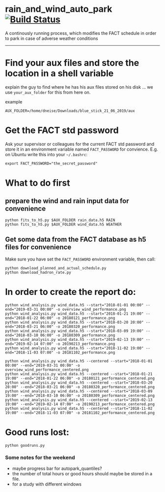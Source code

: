 # rain_and_wind_auto_park [![Build Status](https://travis-ci.org/fact-project/rain_and_wind_auto_park.svg?branch=master)](https://travis-ci.org/fact-project/rain_and_wind_auto_park)

A continously running process, which modifies the FACT schedule in order to park in case of adverse weather conditions

----

# Find your aux files and store the location in a shell variable
explain the guy to find where he has his aux files stored on his disk ... we use `your_aux_folder` for this from here on.

example

    AUX_FOLDER=/home/dneise/Downloads/blue_stick_21_06_2019/aux

# Get the FACT std password

Ask your supervisor or colleagues for the current FACT std password and store
it in an environment variable named `FACT_PASSWORD` for convience. E.g. on Ubuntu
write this into your `~/.bashrc`:

    export FACT_PASSWORD="the_secret_password"


# What to do first

## prepare the wind and rain input data for convenience

    python fits_to_h5.py $AUX_FOLDER rain_data.h5 RAIN
    python fits_to_h5.py $AUX_FOLDER wind_data.h5 WEATHER

## Get some data from the FACT database as h5 files for convenience

Make sure you have set the `FACT_PASSWORD` environment variable, then call:

    python download_planned_and_actual_schedule.py
    python download_hadron_rate.py

# In order to create the report do:

    python wind_analysis.py wind_data.h5 --start="2018-01-01 00:00" --end="2019-03-31 00:00" -o overview_wind_performance.png
    python wind_analysis.py wind_data.h5 --start="2018-01-21 19:00" --end="2018-01-22 06:00" -o 20180121_performance.png
    python wind_analysis.py wind_data.h5 --start="2018-03-20 20:00" --end="2018-03-21 06:00" -o 20180320_performance.png
    python wind_analysis.py wind_data.h5 --start="2018-03-09 19:00" --end="2018-03-10 06:00" -o 20180309_performance.png
    python wind_analysis.py wind_data.h5 --start="2019-02-13 19:00" --end="2019-02-14 07:00" -o 20190213_performance.png
    python wind_analysis.py wind_data.h5 --start="2018-11-02 19:00" --end="2018-11-03 07:00" -o 20181102_performance.png

    python wind_analysis.py wind_data.h5 --centered --start="2018-01-01 00:00" --end="2019-03-31 00:00" -o overview_wind_performance_centered.png
    python wind_analysis.py wind_data.h5 --centered --start="2018-01-21 19:00" --end="2018-01-22 06:00" -o 20180121_performance_centered.png
    python wind_analysis.py wind_data.h5 --centered --start="2018-03-20 20:00" --end="2018-03-21 06:00" -o 20180320_performance_centered.png
    python wind_analysis.py wind_data.h5 --centered --start="2018-03-09 19:00" --end="2018-03-10 06:00" -o 20180309_performance_centered.png
    python wind_analysis.py wind_data.h5 --centered --start="2019-02-13 19:00" --end="2019-02-14 07:00" -o 20190213_performance_centered.png
    python wind_analysis.py wind_data.h5 --centered --start="2018-11-02 19:00" --end="2018-11-03 07:00" -o 20181102_performance_centered.png


# Good runs lost:

    python goodruns.py


###  Some notes for the weekend

 - maybe progress bar for autopark_quantiles?
 - the number of total hours or good hours should maybe be stored in a file.
 - for a study with different windows
